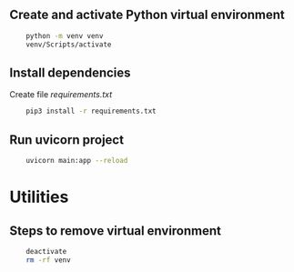 ## Create and activate Python virtual environment
```bash
    python -m venv venv
    venv/Scripts/activate
```

## Install dependencies
Create file *requirements.txt*

```bash
    pip3 install -r requirements.txt
```

## Run uvicorn project

```bash
    uvicorn main:app --reload 
```


# Utilities
## Steps to remove virtual environment
```bash
    deactivate
    rm -rf venv
```

